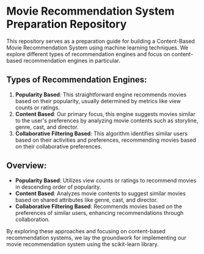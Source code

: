 # Movie Recommendation System Preparation Repository

This repository serves as a preparation guide for building a Content-Based Movie Recommendation System using machine learning techniques. We explore different types of recommendation engines and focus on content-based recommendation engines in particular.

## Types of Recommendation Engines:

1. **Popularity Based**: This straightforward engine recommends movies based on their popularity, usually determined by metrics like view counts or ratings.
2. **Content Based**: Our primary focus, this engine suggests movies similar to the user's preferences by analyzing movie contents such as storyline, genre, cast, and director.
3. **Collaborative Filtering Based**: This algorithm identifies similar users based on their activities and preferences, recommending movies based on their collaborative preferences.

## Overview:

- **Popularity Based**: Utilizes view counts or ratings to recommend movies in descending order of popularity.
- **Content Based**: Analyzes movie contents to suggest similar movies based on shared attributes like genre, cast, and director.
- **Collaborative Filtering Based**: Recommends movies based on the preferences of similar users, enhancing recommendations through collaboration.

By exploring these approaches and focusing on content-based recommendation systems, we lay the groundwork for implementing our movie recommendation system using the scikit-learn library.
